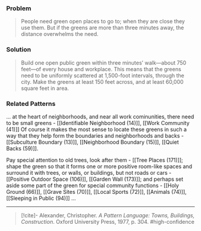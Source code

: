 ### Problem
>People need green open places to go to; when they are close they use them. But if the greens are more than three minutes away, the distance overwhelms the need.

### Solution
>Build one open public green within three minutes’ walk—about 750 feet—of every house and workplace. This means that the greens need to be uniformly scattered at 1,500-foot intervals, through the city. Make the greens at least 150 feet across, and at least 60,000 square feet in area.

### Related Patterns
... at the heart of neighborhoods, and near all work cominunities, there need to be small greens - [[Identifiable Neighborhood (14)]], [[Work Community (41)]] Of course it makes the most sense to locate these greens in such a way that they help form the boundaries and neighborhoods and backs - [[Subculture Boundary (13)]], [[Neighborhood Boundary (15)]], [[Quiet Backs (59)]]. 

Pay special attention to old trees, look after them - [[Tree Places (171)]]; shape the green so that it forms one or more positive room-like spaces and surround it with trees, or walls, or buildings, but not roads or cars - [[Positive Outdoor Space (106)]], [[Garden Wall (173)]]; and perhaps set aside some part of the green for special community functions - [[Holy Ground (66)]], [[Grave Sites (70)]], [[Local Sports (72)]], [[Animals (74)]], [[Sleeping in Public (94)]] ...

---
> [!cite]- Alexander, Christopher. _A Pattern Language: Towns, Buildings, Construction_. Oxford University Press, 1977, p. 304.
> #high-confidence 
